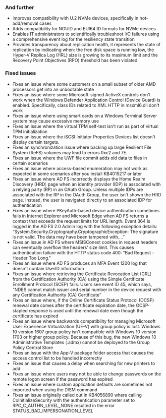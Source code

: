 ### And further
- Improves compatibility with U.2 NVMe devices, specifically in hot-add/removal cases
- Adds compatibility for NGUID and EUI64 ID formats for NVMe devices
- Enables IT administrators to scientifically troubleshoot I/O failures using a comprehensive event log for the resiliency state transition
- Provides transparency about replication health, it represents the state of replication by indicating when: the free disk space is running low, the Hyper-V Replica Log (HRL) size is growing to its maximum limit and the Recovery Point Objectives (RPO) threshold has been violated

### Fixed issues
- Fixes an issue where some customers on a small subset of older AMD processors get into an unbootable state
- Fixes an issue where some Microsoft-signed ActiveX controls don't work when the Windows Defender Application Control (Device Guard) is enabled. Specifically, class IDs related to XML HTTP in msxml6.dll don't work
- Fixes an issue where using smart cards on a Windows Terminal Server system may cause excessive memory use
- Fixes an issue where the virtual TPM self-test isn't run as part of virtual TPM initialization
- Fixes an issue where the iSCSI Initiator Properties Devices list doesn't display certain targets.
- Fixes an synchronization issue where backing up large Resilient File System (ReFS) volumes may lead to errors 0xc2 and 7E.
- Fixes an issue where the UWF file commit adds old data to files in certain scenarios
- Fixes an issue where access-based enumeration may not work as expected in some scenarios after you install KB4015217 or later
- Fixes an issue where AD FS incorrectly displays the Home Realm Discovery (HRD) page when an identity provider (IDP) is associated with a relying party (RP) in an OAuth Group. Unless multiple IDPs are associated with the RP in the OAuth Group, the user isn't shown the HRD page. Instead, the user is navigated directly to an associated IDP for authentication
- Fixes an issue where PKeyAuth-based device authentication sometimes fails in Internet Explorer and Microsoft Edge when AD FS returns a context that exceeds the request limits for URL length. Event 364 is logged in the AD FS 2.0 Admin log with the following exception details: “System.Security.Cryptography.CryptographicException: The signature is not valid. The data may have been tampered with….”
- Fixes an issue in AD FS where MSISConext cookies in request headers can eventually overflow the headers’ size limit. This causes authentication failure with the HTTP status code 400: “Bad Request - Header Too Long."
- Fixes an issue where AD FS produces an MFA Event 1200 log that doesn't contain UserID information
- Fixes an issue where retrieving the Certificate Revocation List (CRL) from the Certification Authority (CA) using the Simple Certificate Enrollment Protocol (SCEP) fails. Users see event ID 45, which says, "NDES cannot match issuer and serial number in the device request with any Certification Authority (CA) Certificate”
- Fixes an issue where, if the Online Certificate Status Protocol (OCSP) renewal date comes after the certificate expiration date, the OCSP-stapled response is used until the renewal date even though the certificate has expired
- Fixes an issue where backwards compatibility for managing Microsoft User Experience Virtualization (UE-V) with group policy is lost. Windows 10 version 1607 group policy isn't compatible with Windows 10 version 1703 or higher group policy. Because of this bug, the new Windows 10 Administrative Templates (.admx) cannot be deployed to the Group Policy Central Store
- Fixes an issue with the App-V package folder access that causes the access control list to be handled incorrectly
- Fixes an issue that causes a delay when searching for new printers to add
- Fixes an issue where users may not be able to change passwords on the remote logon screen if the password has expired
- Fixes an issue where custom application defaults are sometimes not imported when using the DISM command
- Fixes an issue originally called out in KB4056890 where calling CoInitializeSecurity with the authentication parameter set to RPC_C_AUTHN_LEVEL_NONE resulted in the error STATUS_BAD_IMPERSONATION_LEVEL
